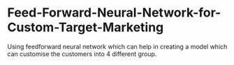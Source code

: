 # Feed-Forward-Neural-Network-for-Custom-Target-Marketing
Using feedforward neural network which can help in creating a model which can customise the customers into 4 different group.
